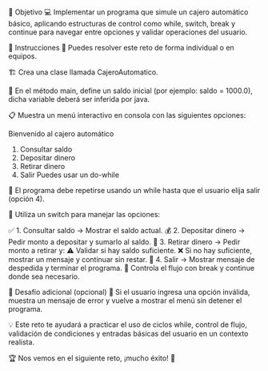🎯 Objetivo
💻 Implementar un programa que simule un cajero automático básico, aplicando estructuras de control como while, switch, break y continue para navegar entre opciones y validar operaciones del usuario.

📝 Instrucciones
👥 Puedes resolver este reto de forma individual o en equipos.

🏗️ Crea una clase llamada CajeroAutomatico.

💸 En el método main, define un saldo inicial (por ejemplo: saldo = 1000.0), dicha variable deberá ser inferida por java.

📋 Muestra un menú interactivo en consola con las siguientes opciones:

Bienvenido al cajero automático
1. Consultar saldo
2. Depositar dinero
3. Retirar dinero
4. Salir
Puedes usar un do-while

🔁 El programa debe repetirse usando un while hasta que el usuario elija salir (opción 4).

🧠 Utiliza un switch para manejar las opciones:

✅ 1. Consultar saldo → Mostrar el saldo actual.
💰 2. Depositar dinero → Pedir monto a depositar y sumarlo al saldo.
💸 3. Retirar dinero → Pedir monto a retirar y:
⚠️ Validar si hay saldo suficiente.
❌ Si no hay suficiente, mostrar un mensaje y continuar sin restar.
👋 4. Salir → Mostrar mensaje de despedida y terminar el programa.
🧭 Controla el flujo con break y continue donde sea necesario.

🎯 Desafío adicional (opcional)
🧠 Si el usuario ingresa una opción inválida, muestra un mensaje de error y vuelve a mostrar el menú sin detener el programa.

💡 Este reto te ayudará a practicar el uso de ciclos while, control de flujo, validación de condiciones y entradas básicas del usuario en un contexto realista.

🏆 Nos vemos en el siguiente reto, ¡mucho éxito! 🎉
